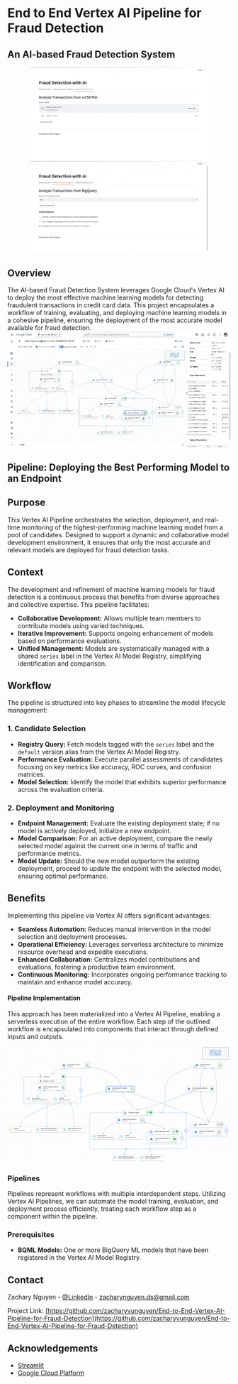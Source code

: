 # End to End Vertex AI Pipeline for Fraud Detection
 
## An AI-based Fraud Detection System
<p align="center">
  <img src="Media/Analyze Transactions from a CSV File.gif" alt="Image 1" width="400"/>
  <img src="Media/Analyze Transactions from BigQuery.gif" alt="Image 2" width="400"/> 
</p>


## Overview
The AI-based Fraud Detection System leverages Google Cloud's Vertex AI to deploy the most effective machine learning models for detecting fraudulent transactions in credit card data. This project encapsulates a workflow of training, evaluating, and deploying machine learning models in a cohesive pipeline, ensuring the deployment of the most accurate model available for fraud detection.
![Completed Pipeline.gif](Media%2FCompleted%20Pipeline.gif)
## Pipeline: Deploying the Best Performing Model to an Endpoint

## Purpose
This Vertex AI Pipeline orchestrates the selection, deployment, and real-time monitoring of the highest-performing machine learning model from a pool of candidates. Designed to support a dynamic and collaborative model development environment, it ensures that only the most accurate and relevant models are deployed for fraud detection tasks.

## Context
The development and refinement of machine learning models for fraud detection is a continuous process that benefits from diverse approaches and collective expertise. This pipeline facilitates:

- **Collaborative Development:** Allows multiple team members to contribute models using varied techniques.
- **Iterative Improvement:** Supports ongoing enhancement of models based on performance evaluations.
- **Unified Management:** Models are systematically managed with a shared `series` label in the Vertex AI Model Registry, simplifying identification and comparison.

## Workflow
The pipeline is structured into key phases to streamline the model lifecycle management:

### 1. Candidate Selection
- **Registry Query:** Fetch models tagged with the `series` label and the `default` version alias from the Vertex AI Model Registry.
- **Performance Evaluation:** Execute parallel assessments of candidates focusing on key metrics like accuracy, ROC curves, and confusion matrices.
- **Model Selection:** Identify the model that exhibits superior performance across the evaluation criteria.

### 2. Deployment and Monitoring
- **Endpoint Management:** Evaluate the existing deployment state; if no model is actively deployed, initialize a new endpoint.
- **Model Comparison:** For an active deployment, compare the newly selected model against the current one in terms of traffic and performance metrics.
- **Model Update:** Should the new model outperform the existing deployment, proceed to update the endpoint with the selected model, ensuring optimal performance.

## Benefits
Implementing this pipeline via Vertex AI offers significant advantages:

- **Seamless Automation:** Reduces manual intervention in the model selection and deployment processes.
- **Operational Efficiency:** Leverages serverless architecture to minimize resource overhead and expedite executions.
- **Enhanced Collaboration:** Centralizes model contributions and evaluations, fostering a productive team environment.
- **Continuous Monitoring:** Incorporates ongoing performance tracking to maintain and enhance model accuracy.

#### Pipeline Implementation
This approach has been materialized into a Vertex AI Pipeline, enabling a serverless execution of the entire workflow. Each step of the outlined workflow is encapsulated into components that interact through defined inputs and outputs.

![Pipeline Dashboard](Media/pipeline.png)

### Pipelines
Pipelines represent workflows with multiple interdependent steps. Utilizing Vertex AI Pipelines, we can automate the model training, evaluation, and deployment process efficiently, treating each workflow step as a component within the pipeline.

### Prerequisites
- **BQML Models:** One or more BigQuery ML models that have been registered in the Vertex AI Model Registry.


## Contact

Zachary Nguyen - [@LinkedIn](https://www.linkedin.com/in/zacharyvunguyen/) - zacharynguyen.ds@gmail.com

Project Link: [https://github.com/zacharyvunguyen/End-to-End-Vertex-AI-Pipeline-for-Fraud-Detection](https://github.com/zacharyvunguyen/End-to-End-Vertex-AI-Pipeline-for-Fraud-Detection)

## Acknowledgements

- [Streamlit](https://streamlit.io/)
- [Google Cloud Platform](https://cloud.google.com/)

